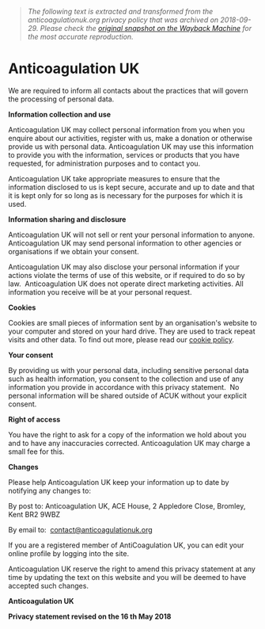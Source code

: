 > *The following text is extracted and transformed from the anticoagulationuk.org privacy policy that was archived on 2018-09-29. Please check the [original snapshot on the Wayback Machine](https://web.archive.org/web/20180929235639id_/http%3A//anticoagulationuk.org/privacy-policy) for the most accurate reproduction.*

# Anticoagulation UK

We are required to inform all contacts about the practices that will govern the processing of personal data.

**Information collection and use**  


Anticoagulation UK may collect personal information from you when you enquire about our activities, register with us, make a donation or otherwise provide us with personal data. Anticoagulation UK may use this information to provide you with the information, services or products that you have requested, for administration purposes and to contact you.

Anticoagulation UK take appropriate measures to ensure that the information disclosed to us is kept secure, accurate and up to date and that it is kept only for so long as is necessary for the purposes for which it is used.

**Information sharing and disclosure**

Anticoagulation UK will not sell or rent your personal information to anyone. Anticoagulation UK may send personal information to other agencies or organisations if we obtain your consent.

Anticoagulation UK may also disclose your personal information if your actions violate the terms of use of this website, or if required to do so by law.  Anticoagulation UK does not operate direct marketing activities. All information you receive will be at your personal request.

**Cookies**

Cookies are small pieces of information sent by an organisation's website to your computer and stored on your hard drive. They are used to track repeat visits and other data. To find out more, please read our [cookie policy](https://web.archive.org/cookie-policy).

**Your consent**

By providing us with your personal data, including sensitive personal data such as health information, you consent to the collection and use of any information you provide in accordance with this privacy statement.  No personal information will be shared outside of ACUK without your explicit consent.

**Right of access**

You have the right to ask for a copy of the information we hold about you and to have any inaccuracies corrected. Anticoagulation UK may charge a small fee for this.

**Changes**

Please help Anticoagulation UK keep your information up to date by notifying any changes to: 

By post to: Anticoagulation UK, ACE House, 2 Appledore Close, Bromley, Kent BR2 9WBZ 

By email to:  [contact@anticoagulationuk.org](mailto:contact@anticoagulationuk.org)

If you are a registered member of AntiCoagulation UK, you can edit your online profile by logging into the site. 

Anticoagulation UK reserve the right to amend this privacy statement at any time by updating the text on this website and you will be deemed to have accepted such changes. 

**Anticoagulation UK**

**Privacy statement revised on the 16 th May 2018**
